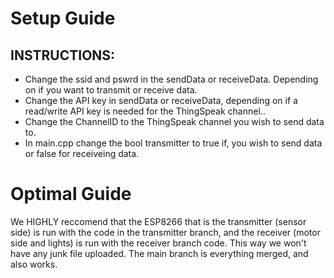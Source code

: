 # Setup Guide


## INSTRUCTIONS:

* Change the ssid and pswrd in the sendData or receiveData. Depending on if you want to transmit or receive data.
* Change the API key in sendData or receiveData, depending on if a read/write API key is needed for the ThingSpeak channel.. 
* Change the ChannelID to the ThingSpeak  channel you wish to send data to.
* In main.cpp change the bool transmitter to true if, you wish to send data or false for receiveing data.

# Optimal Guide
We HIGHLY reccomend that the ESP8266 that is the transmitter (sensor side) is run with the code in the transmitter branch, and the receiver (motor side and lights) is run with the receiver branch code. This way we won't have any junk file uploaded.
The main branch is everything merged, and also works.


